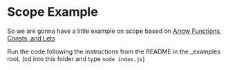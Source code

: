 # Scope Example

So we are gonna have a little example on scope based on [Arrow Functions](https://github.com/dusty-learning/es6/tree/master/arrow-functions), [Consts, and Lets](https://github.com/dusty-learning/es6/tree/master/variables)

Run the code following the instructions from the README in the _examples root. (cd into this folder and type `node index.js`)
